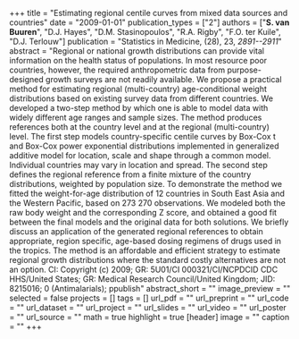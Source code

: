 +++
title = "Estimating regional centile curves from mixed data sources and countries"
date = "2009-01-01"
publication_types = ["2"]
authors = ["**S. van Buuren**", "D.J. Hayes", "D.M. Stasinopoulos", "R.A. Rigby", "F.O. ter Kuile", "D.J. Terlouw"]
publication = "Statistics in Medicine, (28), 23, _2891--2911_"
abstract = "Regional or national growth distributions can provide vital information on the health status of populations. In most resource poor countries, however, the required anthropometric data from purpose-designed growth surveys are not readily available. We propose a practical method for estimating regional (multi-country) age-conditional weight distributions based on existing survey data from different countries. We developed a two-step method by which one is able to model data with widely different age ranges and sample sizes. The method produces references both at the country level and at the regional (multi-country) level. The first step models country-specific centile curves by Box-Cox t and Box-Cox power exponential distributions implemented in generalized additive model for location, scale and shape through a common model. Individual countries may vary in location and spread. The second step defines the regional reference from a finite mixture of the country distributions, weighted by population size. To demonstrate the method we fitted the weight-for-age distribution of 12 countries in South East Asia and the Western Pacific, based on 273 270 observations. We modeled both the raw body weight and the corresponding Z score, and obtained a good fit between the final models and the original data for both solutions. We briefly discuss an application of the generated regional references to obtain appropriate, region specific, age-based dosing regimens of drugs used in the tropics. The method is an affordable and efficient strategy to estimate regional growth distributions where the standard costly alternatives are not an option. CI: Copyright (c) 2009; GR: 5U01/CI 000321/CI/NCPDCID CDC HHS/United States; GR: Medical Research Council/United Kingdom; JID: 8215016; 0 (Antimalarials); ppublish"
abstract_short = ""
image_preview = ""
selected = false
projects = []
tags = []
url_pdf = ""
url_preprint = ""
url_code = ""
url_dataset = ""
url_project = ""
url_slides = ""
url_video = ""
url_poster = ""
url_source = ""
math = true
highlight = true
[header]
image = ""
caption = ""
+++
